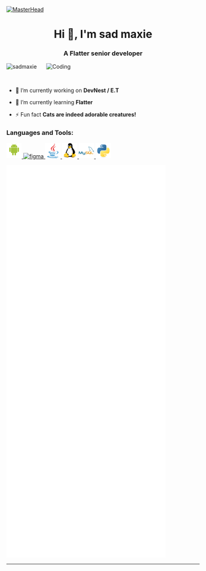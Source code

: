 [![MasterHead](https://i.imgur.com/rrnIqDe.gif)]()
<h1 align="center">Hi 👋, I'm sad maxie</h1>
<h3 align="center">A Flatter senior developer</h3>
<img align="right" alt="Coding" width="400" src="https://stats.dooboo.io/api/github-stats-advanced?login=sadmaxie">


<p align="left"> <img src="https://komarev.com/ghpvc/?username=sadmaxie&label=Profile%20views&color=0e75b6&style=flat" alt="sadmaxie" /> </p>

<p align="left"> <a href="https://twitter.com/" target="blank"><img src="https://img.shields.io/twitter/follow/?logo=twitter&style=for-the-badge" alt="" /></a> </p>

- 🔭 I’m currently working on **DevNest / E.T**

- 🌱 I’m currently learning **Flatter**

- ⚡ Fun fact **Cats are indeed adorable creatures!**


<h3 align="left">Languages and Tools:</h3>
<p align="left"> <a href="https://developer.android.com" target="_blank" rel="noreferrer"> <img src="https://raw.githubusercontent.com/devicons/devicon/master/icons/android/android-original-wordmark.svg" alt="android" width="40" height="40"/> </a> <a href="https://www.figma.com/" target="_blank" rel="noreferrer"> <img src="https://www.vectorlogo.zone/logos/figma/figma-icon.svg" alt="figma" width="40" height="40"/> </a> <a href="https://www.java.com" target="_blank" rel="noreferrer"> <img src="https://raw.githubusercontent.com/devicons/devicon/master/icons/java/java-original.svg" alt="java" width="40" height="40"/> </a> <a href="https://www.linux.org/" target="_blank" rel="noreferrer"> <img src="https://raw.githubusercontent.com/devicons/devicon/master/icons/linux/linux-original.svg" alt="linux" width="40" height="40"/> </a> <a href="https://www.mysql.com/" target="_blank" rel="noreferrer"> <img src="https://raw.githubusercontent.com/devicons/devicon/master/icons/mysql/mysql-original-wordmark.svg" alt="mysql" width="40" height="40"/> </a> <a href="https://www.python.org" target="_blank" rel="noreferrer"> <img src="https://raw.githubusercontent.com/devicons/devicon/master/icons/python/python-original.svg" alt="python" width="40" height="40"/> </a> </p>

![Metrics](/github-metrics.svg)

--------------------------------------------------------------------
<!--
<p><img align="center" src="https://github-readme-stats.vercel.app/api/top-langs?username=sadmaxie&show_icons=true&locale=en&layout=compact&theme=tokyonight" alt="sadmaxie" /></p>
<p><img align="center" src="https://github-readme-stats.vercel.app/api?username=sadmaxie&show_icons=true&locale=en&theme=tokyonight" alt="sadmaxie" /></p>
<!--
<p><img align="center" src="https://github-readme-streak-stats.herokuapp.com/?user=sadmaxie&theme=tokyonight" alt="sadmaxie" /></p>
-->







